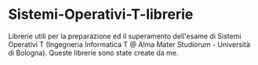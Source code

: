 # Sistemi-Operativi-T-librerie
Librerie utili per la preparazione ed il superamento dell'esame di Sistemi Operativi T (Ingegneria Informatica T @ Alma Mater Studiorum - Università di Bologna). Queste librerie sono state create da me. 

